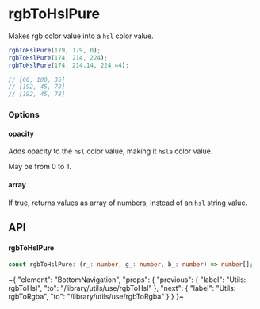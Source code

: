 
# rgbToHslPure

Makes rgb color value into a `hsl` color value.

```ts
rgbToHslPure(179, 179, 0);
rgbToHslPure(174, 214, 224);
rgbToHslPure(174, 214.14, 224.44);

// [60, 100, 35]
// [192, 45, 78]
// [192, 45, 78]
```

### Options

#### opacity

Adds opacity to the `hsl` color value, making it `hsla` color value.

May be from 0 to 1.

#### array

If true, returns values as array of numbers, instead of an `hsl` string value.


## API

#### rgbToHslPure

```ts
const rgbToHslPure: (r_: number, g_: number, b_: number) => number[];
```


~{
  "element": "BottomNavigation",
  "props": {
    "previous": {
      "label": "Utils: rgbToHsl",
      "to": "/library/utils/use/rgbToHsl"
    },
    "next": {
      "label": "Utils: rgbToRgba",
      "to": "/library/utils/use/rgbToRgba"
    }
  }
}~
